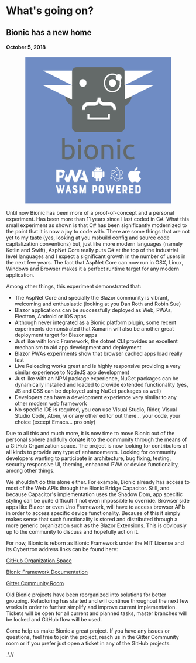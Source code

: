 # What's going on?

## Bionic has a new home
#### October 5, 2018

<span style="display:block;text-align:center;"><img src="/images/wasm-powered.png" height="400px"></span>

Until now Bionic has been more of a proof-of-concept and a personal experiment. Has been more than 11 years since I last coded in C#. What this small experiment as shown is that C# has been significantly modernized to the point that it is now a joy to code with. There are some things that are not yet to my taste (yes, looking at you msbuild config and source code capitalization conventions) but, just like more modern languages (namely Kotlin and Swift), AspNet Core really puts C# at the top of the Industrial level languages and I expect a significant growth in the number of users in the next few years. The fact that AspNet Core can now run in OSX, Linux, Windows and Browser makes it a perfect runtime target for any modern application.

Among other things, this experiment demonstrated that:

- The AspNet Core and specially the Blazor community is vibrant, welcoming and enthusiastic (looking at you Dan Roth and Robin Sue)
- Blazor applications can be successfully deployed as Web, PWAs, Electron, Android or iOS apps
- Although never integrated as a Bionic platform plugin, some recent experiments demonstrated that Xamarin will also be another great deployment target for Blazor apps
- Just like with Ionic Framework, the dotnet CLI provides an excellent mechanism to aid app development and deployment
- Blazor PWAs experiments show that browser cached apps load really fast
- Live Reloading works great and is highly responsive providing a very similar experience to NodeJS app development
- Just like with an NPM package experience, NuGet packages can be dynamically installed and loaded to provide extended functionality (yes, JS and CSS can be deployed using NuGet packages as well)
- Developers can have a development experience very similar to any other modern web framework
- No specific IDE is required, you can use Visual Studio, Rider, Visual Studio Code, Atom, vi or any other editor out there... your code, your choice (except Emacs... pro only)

Due to all this and much more, it is now time to move Bionic out of the personal sphere and fully donate it to the community through the means of a GitHub Organization space.
The project is now looking for contributors of all kinds to provide any type of enhancements. Looking for community developers wanting to participate in architecture, bug fixing, testing, security responsive UI, theming, enhanced PWA or device functionality, among other things.

We shouldn't do this alone either. For example, Bionic already has access to most of the Web APIs through the Bionic Bridge Capacitor. Still, and because Capacitor's implementation uses the Shadow Dom, app specific styling can be quite difficult if not even impossible to override. Browser side apps like Blazor or even Uno Framework, will have to access browser APIs in order to access specific device functionality. Because of this it simply makes sense that such functionality is stored and distributed through a more generic organization such as the Blazor Extensions.
This is obviously up to the community to discuss and hopefully act on it.

For now, Bionic is reborn as Bionic Framework under the MIT License and its Cybertron address links can be found here:

[GitHub Organization Space](https://github.com/BionicFramework)

[Bionic Framework Documentation](https://bionicframework.github.io/Documentation/)

[Gitter Community Room](https://gitter.im/Bionic-Framework/Lobby?utm_source=share-link&utm_medium=link&utm_campaign=share-link)

Old Bionic projects have been reorganized into solutions for better grouping. Refactoring has started and will continue throughout the next few weeks in order to further simplify and improve current implementation. Tickets will be open for all current and planned tasks, master branches will be locked and GitHub flow will be used.

Come help us make Bionic a great project. If you have any issues or questions, feel free to join the project, reach us in the Gitter Community room or if you prefer just open a ticket in any of the GitHub projects.

_\\\//
